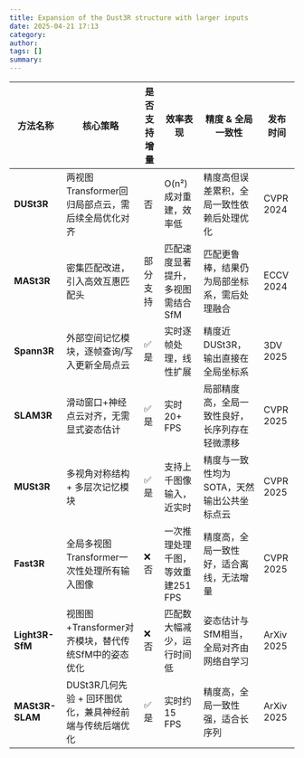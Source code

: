 ```yaml
---
title: Expansion of the Dust3R structure with larger inputs 
date: 2025-04-21 17:13
category: 
author: 
tags: []
summary: 
---
```



| 方法名称       | 核心策略                                                   | 是否支持增量 | 效率表现                             | 精度 & 全局一致性                                         | 发布时间    |
|----------------|------------------------------------------------------------|--------------|--------------------------------------|-----------------------------------------------------------|-------------|
| **DUSt3R**     | 两视图Transformer回归局部点云，需后续全局优化对齐         | 否           | O(n²) 成对重建，效率低              | 精度高但误差累积，全局一致性依赖后处理优化               | CVPR 2024   |
| **MASt3R**     | 密集匹配改进，引入高效互惠匹配头                           | 部分支持     | 匹配速度显著提升，多视图需结合SfM  | 匹配更鲁棒，结果仍为局部坐标系，需后处理融合             | ECCV 2024   |
| **Spann3R**    | 外部空间记忆模块，逐帧查询/写入更新全局点云               | ✅ 是         | 实时逐帧处理，线性扩展              | 精度近DUSt3R，输出直接在全局坐标系                       | 3DV 2025    |
| **SLAM3R**     | 滑动窗口+神经点云对齐，无需显式姿态估计                   | ✅ 是         | 实时20+ FPS                         | 局部精度高，全局一致性良好，长序列存在轻微漂移           | CVPR 2025   |
| **MUSt3R**     | 多视角对称结构 + 多层次记忆模块                           | ✅ 是         | 支持上千图像输入，近实时            | 精度与一致性均为SOTA，天然输出公共坐标点云               | CVPR 2025  |
| **Fast3R**     | 全局多视图Transformer一次性处理所有输入图像               | ❌ 否         | 一次推理处理千图，等效重建251 FPS  | 精度高，全局一致性好，适合离线，无法增量                 | CVPR 2025   |
| **Light3R-SfM**| 视图图+Transformer对齐模块，替代传统SfM中的姿态优化       | ❌ 否         | 匹配数大幅减少，运行时间低          | 姿态估计与SfM相当，全局对齐由网络自学习                 | ArXiv 2025  |
| **MASt3R-SLAM**| DUSt3R几何先验 + 回环图优化，兼具神经前端与传统后端优化   | ✅ 是         | 实时约15 FPS                        | 精度高，全局一致性强，适合长序列                          | ArXiv 2025  |
